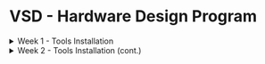 # VSD - Hardware Design Program
<details>
<summary>Week 1 - Tools Installation </summary>

## Ubuntu 22.04.5 LTS installation in a VirtualBox Machine
<img alt="VBox" src="/images/OracleVBox-tamurae.png">

## Tools installation

### [Yosys](https://yosyshq.net/yosys/)
```
$ sudo apt update
$ sudo apt upgrade
$ sudo apt install build-essential clang bison flex \
    libreadline-dev gawk tcl-dev libffi-dev git \
    graphviz xdot pkg-config python3 libboost-system-dev \
    libboost-python-dev libboost-filesystem-dev zlib1g-dev
$ git clone https://github.com/YosysHQ/yosys.git
$ cd yosys
$ git submodule update --init
$ make config-gcc
$ make 
$ sudo make install
```
<img alt="Yosys" src="/images/yosys.png">

### [Icarus Verilog (iverilog)](https://github.com/steveicarus/iverilog?tab=readme-ov-file#the-icarus-verilog-compilation-system)
```
$ sudo apt install iverilog
```
<img alt="Yosys" src="/images/iverilog.png">

### [GTKWave](https://github.com/gtkwave/gtkwave?tab=readme-ov-file#gtkwave)
```
$ sudo apt install gtkwave
```
<img alt="Yosys" src="/images/GTKWave.png">

### [OpenSTA](https://github.com/The-OpenROAD-Project/OpenSTA?tab=readme-ov-file#static-timing-analysis)
```
$ sudo apt install cmake swig
$ sudo apt install libeigen3-dev tcl-tclreadline
```
```
$ tar xvfz cudd-3.0.0.tar.gz
$ cd cudd-3.0.0
$ ./configure --prefix=/usr/local
$ make
$ sudo make install
```
```
git clone https://github.com/parallaxsw/OpenSTA.git
cd OpenSTA
mkdir build
cmake -DCUDD_DIR=/usr/local/ .
make
```
</details>

<details>
	<summary>Week 2 - Tools Installation (cont.) </summary>

### [ngspice](https://ngspice.sourceforge.io/)

### [Magic VLSI](http://opencircuitdesign.com/magic/)

### [OpenLane](https://github.com/The-OpenROAD-Project/OpenLane)

</details>
